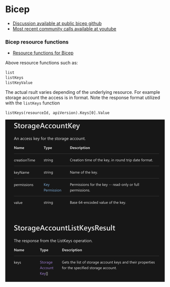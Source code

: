 # Bicep

- [Discussion available at public bicep github](https://github.com/Azure/bicep)
- [Most recent community calls available at youtube](https://www.youtube.com/channel/UCZZ3-oMrVI5ssheMzaWC4uQ/videos)


### Bicep resource functions

- [Resource functions for Bicep](https://docs.microsoft.com/en-us/azure/azure-resource-manager/bicep/bicep-functions-resource)

Above resource functions such as:
```
list
listKeys
listKeyValue
```
The actual rsult varies depending of the underlying resource. For example storage account the access is in format. Note the response format utilized with the `listKeys` function
```
listKeys(resourceId, apiVersion).Keys[0].Value
```
<img src="azureStorageAccountListKeysResponse.png" width="600" />

